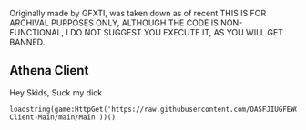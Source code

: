 Originally made by GFXTI, was taken down as of recent THIS IS FOR ARCHIVAL PURPOSES ONLY, ALTHOUGH THE CODE IS NON-FUNCTIONAL, I DO NOT SUGGEST YOU EXECUTE IT, AS YOU WILL GET BANNED.

## Athena Client
Hey Skids, Suck my dick

    loadstring(game:HttpGet('https://raw.githubusercontent.com/OASFJIUGFEWG/Athena-Client-Main/main/Main'))()
